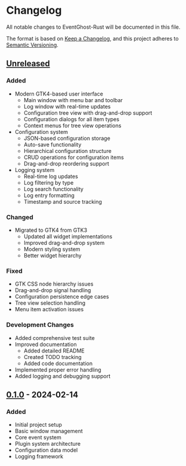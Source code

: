 # Changelog
All notable changes to EventGhost-Rust will be documented in this file.

The format is based on [Keep a Changelog](https://keepachangelog.com/en/1.1.0/),
and this project adheres to [Semantic Versioning](https://semver.org/spec/v2.0.0.html).

## [Unreleased]

### Added
- Modern GTK4-based user interface
  - Main window with menu bar and toolbar
  - Log window with real-time updates
  - Configuration tree view with drag-and-drop support
  - Configuration dialogs for all item types
  - Context menus for tree view operations
- Configuration system
  - JSON-based configuration storage
  - Auto-save functionality
  - Hierarchical configuration structure
  - CRUD operations for configuration items
  - Drag-and-drop reordering support
- Logging system
  - Real-time log updates
  - Log filtering by type
  - Log search functionality
  - Log entry formatting
  - Timestamp and source tracking

### Changed
- Migrated to GTK4 from GTK3
  - Updated all widget implementations
  - Improved drag-and-drop system
  - Modern styling system
  - Better widget hierarchy

### Fixed
- GTK CSS node hierarchy issues
- Drag-and-drop signal handling
- Configuration persistence edge cases
- Tree view selection handling
- Menu item activation issues

### Development Changes
- Added comprehensive test suite
- Improved documentation
  - Added detailed README
  - Created TODO tracking
  - Added code documentation
- Implemented proper error handling
- Added logging and debugging support

## [0.1.0] - 2024-02-14

### Added
- Initial project setup
- Basic window management
- Core event system
- Plugin system architecture
- Configuration data model
- Logging framework

[Unreleased]: https://github.com/yourusername/EventGhost-Rust/compare/v0.1.0...HEAD
[0.1.0]: https://github.com/yourusername/EventGhost-Rust/releases/tag/v0.1.0
